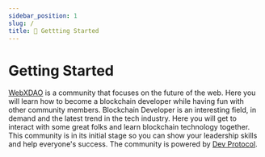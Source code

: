 ```yaml
---
sidebar_position: 1
slug: /
title: 🚀 Gettting Started 
---
```

# Getting Started
[WebXDAO](https://webxdao.github.io/) is a community that focuses on the future of the web. Here you will learn how to become a blockchain developer while having fun with other community members. Blockchain Developer is an interesting field, in demand and the latest trend in the tech industry. Here you will get to interact with some great folks and learn blockchain technology together. This community is in its initial stage so you can show your leadership skills and help everyone's success. The community is powered by [Dev Protocol](https://devprotocol.xyz/).
